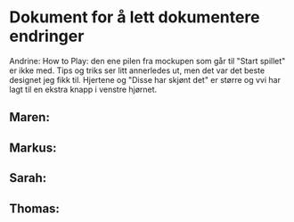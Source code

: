 # Dokument for å lett dokumentere endringer

Andrine:
How to Play: den ene pilen fra mockupen som går til "Start spillet" er ikke med. Tips og triks ser litt annerledes ut, men det var det beste designet jeg fikk til. Hjertene og "Disse har skjønt det" er større og vvi har lagt til en ekstra knapp i venstre hjørnet.
  
Maren:
---
  
Markus:
---
  
Sarah:
---
  
Thomas:
---

